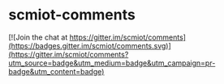 # scmiot-comments

[![Join the chat at https://gitter.im/scmiot/comments](https://badges.gitter.im/scmiot/comments.svg)](https://gitter.im/scmiot/comments?utm_source=badge&utm_medium=badge&utm_campaign=pr-badge&utm_content=badge)